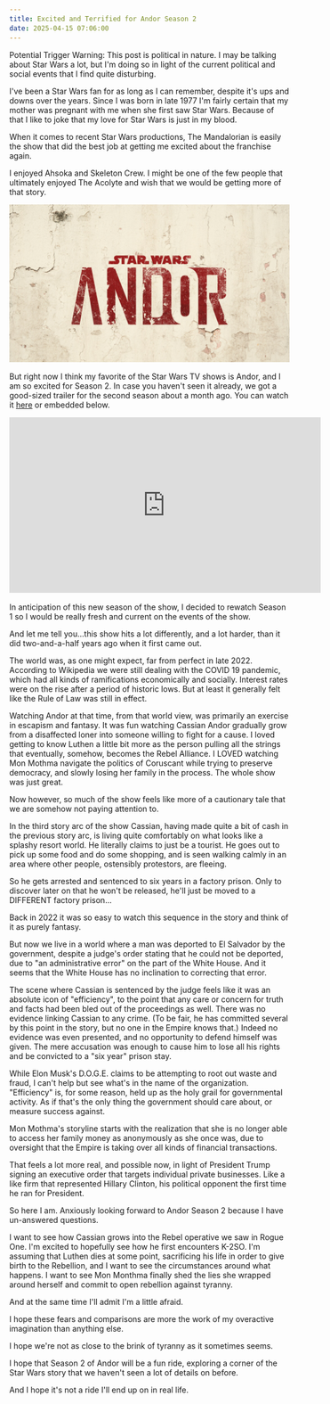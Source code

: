 ```yaml
---
title: Excited and Terrified for Andor Season 2
date: 2025-04-15 07:06:00
---
```


Potential Trigger Warning: This post is political in nature.  I may be talking about Star Wars a lot, but I'm doing so in light of the current political and social events that I find quite disturbing.

I've been a Star Wars fan for as long as I can remember, despite it's ups and downs over the years.  Since I was born in late 1977 I'm fairly certain that my mother was pregnant with me when she first saw Star Wars.  Because of that I like to joke that my love for Star Wars is just in my blood.

When it comes to recent Star Wars productions, The Mandalorian is easily the show that did the best job at getting me excited about the franchise again.  

I enjoyed Ahsoka and Skeleton Crew.  I might be one of the few people that ultimately enjoyed The Acolyte and wish that we would be getting more of that story.

![Andor](/assets/images/andor.jpeg)

But right now I think my favorite of the Star Wars TV shows is Andor, and I am so excited for Season 2.  In case you haven't seen it already, we got a good-sized trailer for the second season about a month ago.  You can watch it [here](https://www.youtube.com/watch?v=AE4wxt70aUM) or embedded below. 

<iframe width="560" height="315" src="https://www.youtube.com/embed/AE4wxt70aUM?si=U_SQEuvkrkAsEamR" title="YouTube video player" frameborder="0" allow="accelerometer; autoplay; clipboard-write; encrypted-media; gyroscope; picture-in-picture; web-share" referrerpolicy="strict-origin-when-cross-origin" allowfullscreen></iframe>

In anticipation of this new season of the show, I decided to rewatch Season 1 so I would be really fresh and current on the events of the show.

And let me tell you...this show hits a lot differently, and a lot harder, than it did two-and-a-half years ago when it first came out.

The world was, as one might expect, far from perfect in late 2022.  According to Wikipedia we were still dealing with the COVID 19 pandemic, which had all kinds of ramifications economically and socially.  Interest rates were on the rise after a period of historic lows.  But at least it generally felt like the Rule of Law was still in effect.

Watching Andor at that time, from that world view, was primarily an exercise in escapism and fantasy.  It was fun watching Cassian Andor gradually grow from a disaffected loner into someone willing to fight for a cause.  I loved getting to know Luthen a little bit more as the person pulling all the strings that eventually, somehow, becomes the Rebel Alliance.  I LOVED watching Mon Mothma navigate the politics of Coruscant while trying to preserve democracy, and slowly losing her family in the process.  The whole show was just great.

Now however, so much of the show feels like more of a cautionary tale that we are somehow not paying attention to.

In the third story arc of the show Cassian, having made quite a bit of cash in the previous story arc, is living quite comfortably on what looks like a splashy resort world.  He literally claims to just be a tourist.  He goes out to pick up some food and do some shopping, and is seen walking calmly in an area where other people, ostensibly protestors, are fleeing.

So he gets arrested and sentenced to six years in a factory prison.  Only to discover later on that he won't be released, he'll just be moved to a DIFFERENT factory prison...

Back in 2022 it was so easy to watch this sequence in the story and think of it as purely fantasy.

But now we live in a world where a man was deported to El Salvador by the government, despite a judge's order stating that he could not be deported, due to "an administrative error" on the part of the White House.  And it seems that the White House has no inclination to correcting that error. 

The scene where Cassian is sentenced by the judge feels like it was an absolute icon of "efficiency", to the point that any care or concern for truth and facts had been bled out of the proceedings as well.  There was no evidence linking Cassian to any crime.  (To be fair, he has committed several by this point in the story, but no one in the Empire knows that.)  Indeed no evidence was even presented, and no opportunity to defend himself was given.  The mere accusation was enough to cause him to lose all his rights and be convicted to a "six year" prison stay.

While Elon Musk's D.O.G.E. claims to be attempting to root out waste and fraud, I can't help but see what's in the name of the organization.  "Efficiency" is, for some reason, held up as the holy grail for governmental activity.  As if that's the only thing the government should care about, or measure success against.

Mon Mothma's storyline starts with the realization that she is no longer able to access her family money as anonymously as she once was, due to oversight that the Empire is taking over all kinds of financial transactions.

That feels a lot more real, and possible now, in light of President Trump signing an executive order that targets individual private businesses.  Like a like firm that represented Hillary Clinton, his political opponent the first time he ran for President.

So here I am.  Anxiously looking forward to Andor Season 2 because I have un-answered questions.  

I want to see how Cassian grows into the Rebel operative we saw in Rogue One.  I'm excited to hopefully see how he first encounters K-2SO.  I'm assuming that Luthen dies at some point, sacrificing his life in order to give birth to the Rebellion, and I want to see the circumstances around what happens.  I want to see Mon Monthma finally shed the lies she wrapped around herself and commit to open rebellion against tyranny.

And at the same time I'll admit I'm a little afraid.  

I hope these fears and comparisons are more the work of my overactive imagination than anything else.  

I hope we're not as close to the brink of tyranny as it sometimes seems.  

I hope that Season 2 of Andor will be a fun ride, exploring a corner of the Star Wars story that we haven't seen a lot of details on before.

And I hope it's not a ride I'll end up on in real life.
